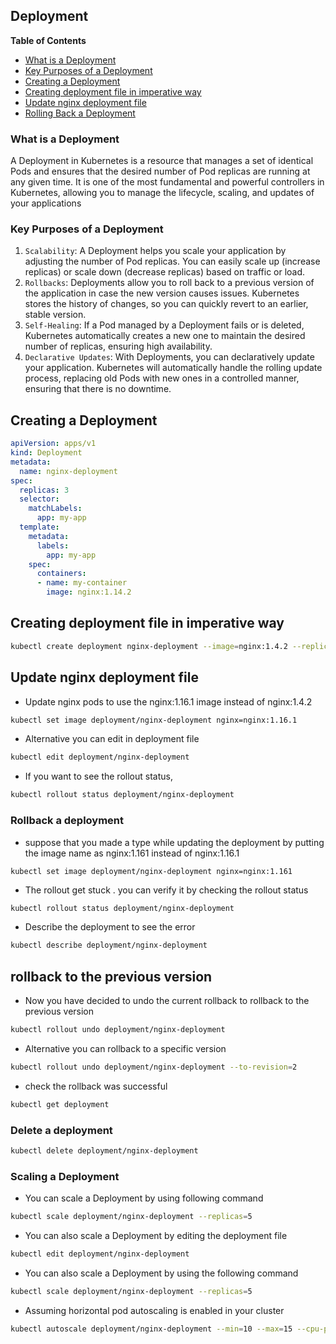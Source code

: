 <h2>Deployment</h2>

 **Table of Contents**
- [ What is a Deployment](#what-is-a-deployment)  
- [Key Purposes of a Deployment](#key-purposes-of-a-deployment)  
- [Creating a Deployment](#creating-a-deployment)  
- [Creating deployment file in imperative way](#Creating-deployment-file-in-imperative-way)  
- [Update nginx deployment file](#update-nginx-deployment-file)  
- [Rolling Back a Deployment](#rollback-to-the-previous-version)

    


### What is a Deployment
A Deployment in Kubernetes is a resource that manages a set of identical Pods and ensures that the desired number of Pod replicas are running at any given time. It is one of the most fundamental and powerful controllers in Kubernetes, allowing you to manage the lifecycle, scaling, and updates of your applications

### Key Purposes of a Deployment
1. `Scalability`:
    A Deployment helps you scale your application by adjusting the number of Pod replicas. You can easily scale up (increase replicas) or scale down (decrease replicas) based on traffic or load.
2. `Rollbacks`:
    Deployments allow you to roll back to a previous version of the application in case the new version causes issues. Kubernetes stores the history of changes, so you can quickly revert to an earlier, stable version.
3. `Self-Healing`:
    If a Pod managed by a Deployment fails or is deleted, Kubernetes automatically creates a new one to maintain the desired number of replicas, ensuring high availability.
4. `Declarative Updates`:
    With Deployments, you can declaratively update your application. Kubernetes will automatically handle the rolling update process, replacing old Pods with new ones in a controlled manner, ensuring that there is no downtime.

## Creating a Deployment
```yaml
apiVersion: apps/v1
kind: Deployment
metadata:
  name: nginx-deployment
spec:
  replicas: 3
  selector:
    matchLabels:
      app: my-app
  template:
    metadata:
      labels:
        app: my-app
    spec:
      containers:
      - name: my-container
        image: nginx:1.14.2
```
## Creating deployment file in imperative way
```bash
kubectl create deployment nginx-deployment --image=nginx:1.4.2 --replicas=3 --dry-run=client -o yaml > nginx-deployment.yaml
```
## Update nginx  deployment file
- Update  nginx pods to use the nginx:1.16.1 image instead of nginx:1.4.2
```bash
kubectl set image deployment/nginx-deployment nginx=nginx:1.16.1
```
- Alternative you can edit in deployment file
```bash
kubectl edit deployment/nginx-deployment
```
- If you want to see the rollout status,
```bash
kubectl rollout status deployment/nginx-deployment
```
### Rollback a deployment
- suppose that you  made a type while updating the deployment by putting the image name as nginx:1.161 instead of nginx:1.16.1
```
kubectl set image deployment/nginx-deployment nginx=nginx:1.161
```
- The rollout get stuck . you can verify it by checking the rollout status 
```bash
kubectl rollout status deployment/nginx-deployment
```
- Describe the deployment to see the error
```bash
kubectl describe deployment/nginx-deployment
```
## rollback to the previous version
- Now you have decided to undo the current rollback to rollback to  the previous version
```bash
kubectl rollout undo deployment/nginx-deployment
```
- Alternative you can rollback to a specific version
```bash 
kubectl rollout undo deployment/nginx-deployment --to-revision=2
```
- check the rollback was successful
```bash
kubectl get deployment

```
### Delete a deployment
```bash
kubectl delete deployment/nginx-deployment
```

### Scaling a Deployment
- You can scale a Deployment by using following   command
```bash
kubectl scale deployment/nginx-deployment --replicas=5
```
- You can also scale a Deployment by editing the deployment file
```bash
kubectl edit deployment/nginx-deployment
```
- You can also scale a Deployment by using the following command
```bash
kubectl scale deployment/nginx-deployment --replicas=5
```
- Assuming horizontal pod autoscaling is enabled in your cluster
```bash
kubectl autoscale deployment/nginx-deployment --min=10 --max=15 --cpu-percent=80
```